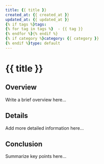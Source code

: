 ```yaml
---
title: {{ title }}
created_at: {{ created_at }}
updated_at: {{ updated_at }}
{% if tags %}tags:
{% for tag in tags %}  - {{ tag }}
{% endfor %}{% endif %}
{% if category %}category: {{ category }}
{% endif %}type: default
---
```


# {{ title }}

## Overview

Write a brief overview here...

## Details

Add more detailed information here...

## Conclusion

Summarize key points here...